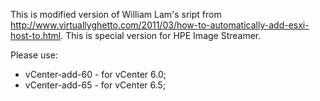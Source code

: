 This is modified version of William Lam's sript from http://www.virtuallyghetto.com/2011/03/how-to-automatically-add-esxi-host-to.html.
This is special version for HPE Image Streamer.

Please use: 
* vCenter-add-60 - for vCenter 6.0;
* vCenter-add-65 - for vCenter 6.5;
